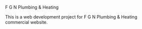 F G N Plumbing & Heating

This is a web development project for F G N Plumbing & Heating commercial website.
